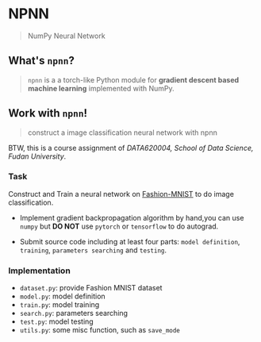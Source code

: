 # NPNN
> NumPy Neural Network

## What's `npnn`?
> `npnn` is a a torch-like Python module for **gradient descent based machine learning** implemented with NumPy. 


## Work with `npnn`!
> construct a image classification neural network with npnn

BTW, this is a course assignment of *DATA620004, School of Data Science, Fudan University*.

### Task
Construct and Train a neural network on [Fashion-MNIST](https://github.com/zalandoresearch/fashion-mnist) to do image classification.

- Implement gradient backpropagation algorithm by hand,you can use `numpy` but **DO NOT** use `pytorch` or `tensorflow` to do autograd.

- Submit source code including at least four parts: `model definition`, `training`, `parameters searching` and `testing`.

### Implementation

- `dataset.py`: provide Fashion MNIST dataset
- `model.py`: model definition
- `train.py`: model training
- `search.py`: parameters searching
- `test.py`: model testing
- `utils.py`: some misc function, such as `save_mode`
